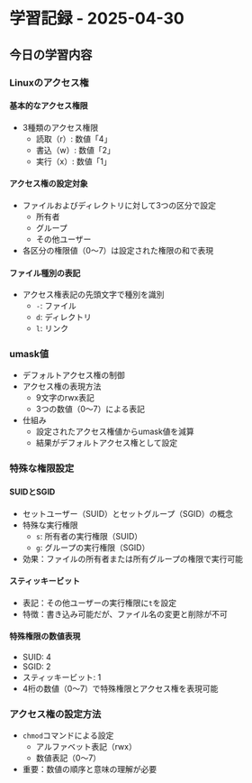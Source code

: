 # 学習記録 - 2025-04-30

## 今日の学習内容

### Linuxのアクセス権
#### 基本的なアクセス権限
- 3種類のアクセス権限
  - 読取（r）: 数値「4」
  - 書込（w）: 数値「2」
  - 実行（x）: 数値「1」

#### アクセス権の設定対象
- ファイルおよびディレクトリに対して3つの区分で設定
  - 所有者
  - グループ
  - その他ユーザー
- 各区分の権限値（0〜7）は設定された権限の和で表現

#### ファイル種別の表記
- アクセス権表記の先頭文字で種別を識別
  - `-`: ファイル
  - `d`: ディレクトリ
  - `l`: リンク

### umask値
- デフォルトアクセス権の制御
- アクセス権の表現方法
  - 9文字のrwx表記
  - 3つの数値（0〜7）による表記
- 仕組み
  - 設定されたアクセス権値からumask値を減算
  - 結果がデフォルトアクセス権として設定

### 特殊な権限設定
#### SUIDとSGID
- セットユーザー（SUID）とセットグループ（SGID）の概念
- 特殊な実行権限
  - `s`: 所有者の実行権限（SUID）
  - `g`: グループの実行権限（SGID）
- 効果：ファイルの所有者または所有グループの権限で実行可能

#### スティッキービット
- 表記：その他ユーザーの実行権限に`t`を設定
- 特徴：書き込み可能だが、ファイル名の変更と削除が不可

#### 特殊権限の数値表現
- SUID: 4
- SGID: 2
- スティッキービット: 1
- 4桁の数値（0〜7）で特殊権限とアクセス権を表現可能

### アクセス権の設定方法
- `chmod`コマンドによる設定
  - アルファベット表記（rwx）
  - 数値表記（0〜7）
- 重要：数値の順序と意味の理解が必要

